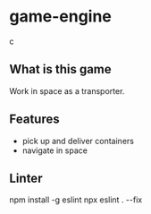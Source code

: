 # game-engine

c
## What is this game

Work in space as a transporter.

## Features

-   pick up and deliver containers
-   navigate in space


## Linter

npm install -g eslint
npx eslint . --fix

